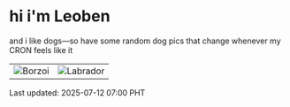 # hi i'm Leoben

and i like dogs—so have some random dog pics that change whenever my CRON feels like it

|  |  |
|--------|----------|
| ![Borzoi](https://random-dog-vercel.vercel.app/api/random-borzoi?v=1752274803) | ![Labrador](https://random-dog-vercel.vercel.app/api/random-labrador?v=1752274803) |

Last updated: 2025-07-12 07:00 PHT
